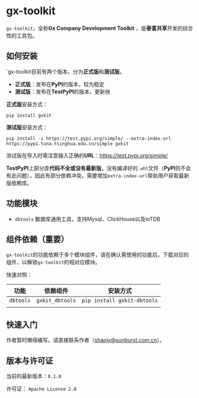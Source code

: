 # gx-toolkit

`gx-toolkit`，全称**Gx Company Development Toolkit** ，是**泰富共享**开发的综合性的工具包。

## 如何安装

`gx-toolkit目前有两个版本，分为**正式版**和**测试版**。

- **正式版**：发布在**PyPI**的版本，较为稳定
- **测试版**：发布在**TestPyPI**的版本，更新快

**正式版**安装方式：

```
pip install gxkit
```

**测试版**安装方式：

```
pip install -i https://test.pypi.org/simple/ --extra-index-url https://pypi.tuna.tsinghua.edu.cn/simple gxkit
```

测试版在导入时需注意输入正确的**URL**：https://test.pypi.org/simple/

**TestPyPI**上部分库**代码不全或没有最新版**，没有编译好的`.whl`文件（**PyPI**则不会有此问题），因此有部分依赖冲突。需要增加`extra-index-url`帮助用户获取最新版依赖库。

## 功能模块

- `dbtools`  数据库通用工具，支持Mysql、ClickHouse以及IoTDB

## 组件依赖（重要）

`gx-toolkit`的功能依赖于多个模块组件，请在确认需使用的功能后，下载对应的组件，以解锁`gx-toolkit`的相对应模块。

快速对照：

| 功能      | 依赖组件        | 安装方式                    |
| --------- | --------------- | --------------------------- |
| `dbtools` | `gxkit_dbtools` | `pip install gxkit-dbtools` |
|           |                 |                             |

## 快速入门

作者暂时懒得编写。请直接联系作者（shaojy@sunburst.com.cn）。

## 版本与许可证

当前的最新版本：`0.1.0`

许可证： `Apache License 2.0` 